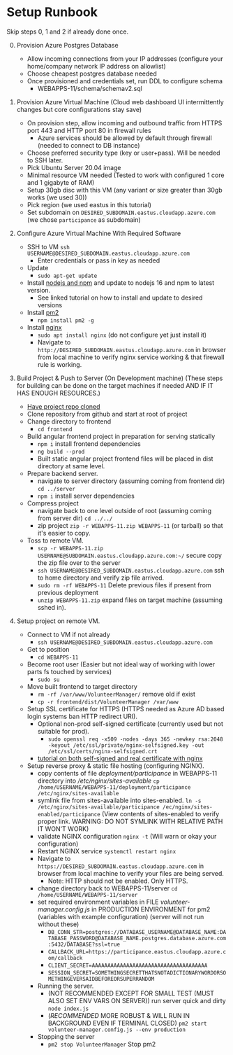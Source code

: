 # Setup Runbook

Skip steps 0, 1 and 2 if already done once.

0. Provision Azure Postgres Database
   - Allow incoming connections from your IP addresses (configure your home/company network IP address on allowlist)
   - Choose cheapest postgres database needed
   - Once provisioned and credentials set, run DDL to configure schema
     - WEBAPPS-11/schema/schemav2.sql

1. Provision Azure Virtual Machine (Cloud web dashboard UI intermittently changes but core configurations stay save)
   - On provision step, allow incoming and outbound traffic from HTTPS port 443 and HTTP port 80 in firewall rules
     - Azure services should be allowed by default through firewall (needed to connect to DB instance)
   - Choose preferred security type (key or user+pass). Will be needed to SSH later.
   - Pick Ubuntu Server 20.04 image
   - Minimal resource VM needed (Tested to work with configured 1 core and 1 gigabyte of RAM)
   - Setup 30gb disc with this VM (any variant or size greater than 30gb works (we used 30))
   - Pick region (we used eastus in this tutorial)
   - Set subdomain on `DESIRED_SUBDOMAIN.eastus.cloudapp.azure.com`  (we chose `participance` as subdomain)
  
2. Configure Azure Virtual Machine With Required Software
   - SSH to VM `ssh USERNAME@DESIRED_SUBDOMAIN.eastus.cloudapp.azure.com`
     - Enter credentials or pass in key as needed
   - Update
     - `sudo apt-get update`
   - Install [nodejs and npm](https://linuxhint.com/install_node-js_npm_ubuntu/) and update to nodejs 16 and npm to latest version.
     - See linked tutorial on how to install and update to desired versions
   - Install [pm2](https://pm2.keymetrics.io/) 
     - `npm install pm2 -g`
   - Install [nginx](https://www.digitalocean.com/community/tutorials/how-to-install-nginx-on-ubuntu-20-04) 
     - `sudo apt install nginx` (do not configure yet just install it)
     - Navigate to `http://DESIRED_SUBDOMAIN.eastus.cloudapp.azure.com` in browser from local machine to verify nginx service working & that firewall rule is working.

3. Build Project & Push to Server (On Development machine) (These steps for building can be done on the target machines if needed AND IF IT HAS ENOUGH RESOURCES.)
     - [Have project repo cloned](https://github.ncsu.edu/CSC-WebApps-F21/WEBAPPS-11)
     - Clone repository from github and start at root of project
     - Change directory to frontend
       - `cd frontend`
     - Build angular frontend project in preparation for serving statically
       - `npm i` install frontend dependencies
       - `ng build --prod`
       - Built static angular project frontend files will be placed in dist directory at same level.
     - Prepare backend server.
       - navigate to server directory (assuming coming from frontend dir) `cd ../server`
       - `npm i` install server dependencies
     - Compress project
       - navigate back to one level outside of root (assuming coming from server dir) `cd ../../`
       - zip project `zip -r WEBAPPS-11.zip WEBAPPS-11` (or tarball) so that it's easier to copy.
     - Toss to remote VM.
       - `scp -r WEBAPPS-11.zip USERNAME@SUBDOMAIN.eastus.cloudapp.azure.com:~/` secure copy the zip file over to the server
       - `ssh USERNAME@DESIRED_SUBDOMAIN.eastus.cloudapp.azure.com` ssh to home directory and verify zip file arrived.
       - `sudo rm -rf WEBAPPS-11` Delete previous files if present from previous deployment
       - `unzip WEBAPPS-11.zip` expand files on target machine (assuming sshed in).

4. Setup project on remote VM.
    - Connect to VM if not already
      - `ssh USERNAME@DESIRED_SUBDOMAIN.eastus.cloudapp.azure.com`
    - Get to position
      - `cd WEBAPPS-11`
    - Become root user (Easier but not ideal way of working with lower parts fs touched by services)
      - `sudo su`
    - Move built frontend to target directory
      - `rm -rf /var/www/VolunteerManager/` remove old if exist
      - `cp -r frontend/dist/VolunteerManager /var/www`
    - Setup SSL certificate for HTTPS (HTTPS needed as Azure AD based login systems ban HTTP redirect URI).
      - Optional non-prod self-signed certificate (currently used but not suitable for prod).
        - `sudo openssl req -x509 -nodes -days 365 -newkey rsa:2048 -keyout /etc/ssl/private/nginx-selfsigned.key -out /etc/ssl/certs/nginx-selfsigned.crt`
      - [tutorial on both self-signed and real certificate with nginx](https://www.fhtino.it/blog/experiment-how-to-assign-a-domain-name-and-activate-https-on-a-free-or-shared-azure-web-site)
    - Setup reverse proxy & static file hosting (configuring NGINX).
      - copy contents of file *deployment/participance* in WEBAPPS-11 directory into */etc/nginx/sites-available* `cp /home/USERNAME/WEBAPPS-11/deployment/participance /etc/nginx/sites-available`
      - symlink file from sites-available into sites-enabled. `ln -s /etc/nginx/sites-available/participance /ec/nginx/sites-enabled/participance` (View contents of sites-enabled to verify proper link. WARNING: DO NOT SYMLINK WITH RELATIVE PATH IT WON'T WORK)
      - validate NGINX configuration `nginx -t` (Will warn or okay your configuration)
      - Restart NGINX service `systemctl restart nginx`
      - Navigate to `https://DESIRED_SUBDOMAIN.eastus.cloudapp.azure.com` in browser from local machine to verify your files are being served.
        - Note: HTTP should not be enabled. Only HTTPS.
      - change directory back to WEBAPPS-11/server `cd /home/USERNAME/WEBAPPS-11/server`
      - set required environment variables in FILE *volunteer-manager.config.js* in PRODUCTION ENVIRONMENT for pm2 (variables with example configuration) (server will not run without these)
        - `DB_CONN_STR=postgres://DATABASE_USERNAME@DATABASE_NAME:DATABASE_PASSWORD@DATABASE_NAME.postgres.database.azure.com:5432/DATABASE?ssl=true`
        - `CALLBACK_URL=https://participance.eastus.cloudapp.azure.com/callback`
        - `CLIENT_SECRET=AAAAAAAAAAAAAAAAAAAAAAAAAAAAAAAAAAAAA`
        - `SESSION_SECRET=SOMETHINGSECRETTHATSNOTADICTIONARYWORDORSOMETHINGEVERSAIDBEFOREORSUPERRANDOM`
      - Running the server.
        - (NOT RECOMMENDED EXCEPT FOR SMALL TEST (MUST ALSO SET ENV VARS ON SERVER)) run server quick and dirty `node index.js`
        - (*RECOMMENDED* MORE ROBUST & WILL RUN IN BACKGROUND EVEN IF TERMINAL CLOSED) `pm2 start volunteer-manager.config.js --env production`
      - Stopping the server
        - `pm2 stop VolunteerManager` Stop pm2
